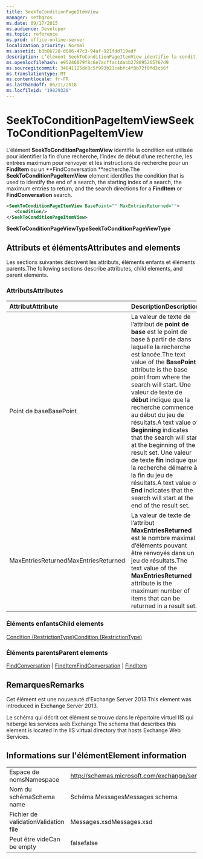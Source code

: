 ```yaml
---
title: SeekToConditionPageItemView
manager: sethgros
ms.date: 09/17/2015
ms.audience: Developer
ms.topic: reference
ms.prod: office-online-server
localization_priority: Normal
ms.assetid: b3b86720-d086-47c3-94af-921fdd719edf
description: L’élément SeekToConditionPageItemView identifie la condition est utilisée pour identifier la fin d’une recherche, l’index de début d’une recherche, les entrées maximum pour renvoyer et les instructions de recherche pour une recherche FindItem ou FindConversation.
ms.openlocfilehash: e95246079f8c6e7acffac1dabb278895265767d9
ms.sourcegitcommit: 34041125dc8c5f993b21cebfc4f8b72f0fd2cb6f
ms.translationtype: MT
ms.contentlocale: fr-FR
ms.lasthandoff: 06/11/2018
ms.locfileid: "19829328"
---
```

# <a name="seektoconditionpageitemview"></a><span data-ttu-id="ae463-103">SeekToConditionPageItemView</span><span class="sxs-lookup"><span data-stu-id="ae463-103">SeekToConditionPageItemView</span></span>

<span data-ttu-id="ae463-104">L’élément **SeekToConditionPageItemView** identifie la condition est utilisée pour identifier la fin d’une recherche, l’index de début d’une recherche, les entrées maximum pour renvoyer et les instructions de recherche pour un **FindItem** ou un **FindConversation **recherche.</span><span class="sxs-lookup"><span data-stu-id="ae463-104">The **SeekToConditionPageItemView** element identifies the condition that is used to identify the end of a search, the starting index of a search, the maximum entries to return, and the search directions for a **FindItem** or **FindConversation** search.</span></span> 
  
```XML
<SeekToConditionPageItemView BasePoint="" MaxEntriesReturned="">
   <Condition/>
</SeekToConditionPageItemView>
```

 <span data-ttu-id="ae463-105">**SeekToConditionPageViewType**</span><span class="sxs-lookup"><span data-stu-id="ae463-105">**SeekToConditionPageViewType**</span></span>
## <a name="attributes-and-elements"></a><span data-ttu-id="ae463-106">Attributs et éléments</span><span class="sxs-lookup"><span data-stu-id="ae463-106">Attributes and elements</span></span>

<span data-ttu-id="ae463-107">Les sections suivantes décrivent les attributs, éléments enfants et éléments parents.</span><span class="sxs-lookup"><span data-stu-id="ae463-107">The following sections describe attributes, child elements, and parent elements.</span></span>
  
### <a name="attributes"></a><span data-ttu-id="ae463-108">Attributs</span><span class="sxs-lookup"><span data-stu-id="ae463-108">Attributes</span></span>

|<span data-ttu-id="ae463-109">**Attribut**</span><span class="sxs-lookup"><span data-stu-id="ae463-109">**Attribute**</span></span>|<span data-ttu-id="ae463-110">**Description**</span><span class="sxs-lookup"><span data-stu-id="ae463-110">**Description**</span></span>|
|:-----|:-----|
|<span data-ttu-id="ae463-111">Point de base</span><span class="sxs-lookup"><span data-stu-id="ae463-111">BasePoint</span></span>  <br/> |<span data-ttu-id="ae463-112">La valeur de texte de l’attribut de **point de base** est le point de base à partir de dans laquelle la recherche est lancée.</span><span class="sxs-lookup"><span data-stu-id="ae463-112">The text value of the **BasePoint** attribute is the base point from where the search will start.</span></span> <span data-ttu-id="ae463-113">Une valeur de texte de **début** indique que la recherche commence au début du jeu de résultats.</span><span class="sxs-lookup"><span data-stu-id="ae463-113">A text value of **Beginning** indicates that the search will start at the beginning of the result set.</span></span> <span data-ttu-id="ae463-114">Une valeur de texte **fin** indique que la recherche démarre à la fin du jeu de résultats.</span><span class="sxs-lookup"><span data-stu-id="ae463-114">A text value of **End** indicates that the search will start at the end of the result set.</span></span>  <br/> |
|<span data-ttu-id="ae463-115">MaxEntriesReturned</span><span class="sxs-lookup"><span data-stu-id="ae463-115">MaxEntriesReturned</span></span>  <br/> |<span data-ttu-id="ae463-116">La valeur de texte de l’attribut **MaxEntriesReturned** est le nombre maximal d’éléments pouvant être renvoyés dans un jeu de résultats.</span><span class="sxs-lookup"><span data-stu-id="ae463-116">The text value of the **MaxEntriesReturned** attribute is the maximum number of items that can be returned in a result set.</span></span>  <br/> |
   
### <a name="child-elements"></a><span data-ttu-id="ae463-117">Éléments enfants</span><span class="sxs-lookup"><span data-stu-id="ae463-117">Child elements</span></span>

[<span data-ttu-id="ae463-118">Condition (RestrictionType)</span><span class="sxs-lookup"><span data-stu-id="ae463-118">Condition (RestrictionType)</span></span>](condition-restrictiontype.md)
  
### <a name="parent-elements"></a><span data-ttu-id="ae463-119">Éléments parents</span><span class="sxs-lookup"><span data-stu-id="ae463-119">Parent elements</span></span>

<span data-ttu-id="ae463-120">[FindConversation](findconversation.md) | [FindItem](finditem.md)</span><span class="sxs-lookup"><span data-stu-id="ae463-120">[FindConversation](findconversation.md) | [FindItem](finditem.md)</span></span>
  
## <a name="remarks"></a><span data-ttu-id="ae463-121">Remarques</span><span class="sxs-lookup"><span data-stu-id="ae463-121">Remarks</span></span>

<span data-ttu-id="ae463-122">Cet élément est une nouveauté d'Exchange Server 2013.</span><span class="sxs-lookup"><span data-stu-id="ae463-122">This element was introduced in Exchange Server 2013.</span></span>
  
<span data-ttu-id="ae463-123">Le schéma qui décrit cet élément se trouve dans le répertoire virtuel IIS qui héberge les services web Exchange.</span><span class="sxs-lookup"><span data-stu-id="ae463-123">The schema that describes this element is located in the IIS virtual directory that hosts Exchange Web Services.</span></span>
  
## <a name="element-information"></a><span data-ttu-id="ae463-124">Informations sur l'élément</span><span class="sxs-lookup"><span data-stu-id="ae463-124">Element information</span></span>

|||
|:-----|:-----|
|<span data-ttu-id="ae463-125">Espace de noms</span><span class="sxs-lookup"><span data-stu-id="ae463-125">Namespace</span></span>  <br/> |http://schemas.microsoft.com/exchange/services/2006/messages  <br/> |
|<span data-ttu-id="ae463-126">Nom du schéma</span><span class="sxs-lookup"><span data-stu-id="ae463-126">Schema name</span></span>  <br/> |<span data-ttu-id="ae463-127">Schéma Messages</span><span class="sxs-lookup"><span data-stu-id="ae463-127">Messages schema</span></span>  <br/> |
|<span data-ttu-id="ae463-128">Fichier de validation</span><span class="sxs-lookup"><span data-stu-id="ae463-128">Validation file</span></span>  <br/> |<span data-ttu-id="ae463-129">Messages.xsd</span><span class="sxs-lookup"><span data-stu-id="ae463-129">Messages.xsd</span></span>  <br/> |
|<span data-ttu-id="ae463-130">Peut être vide</span><span class="sxs-lookup"><span data-stu-id="ae463-130">Can be empty</span></span>  <br/> |<span data-ttu-id="ae463-131">false</span><span class="sxs-lookup"><span data-stu-id="ae463-131">false</span></span>  <br/> |
   

